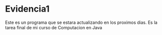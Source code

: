 # Evidencia1
Este es un programa que se estara actualizando en los proximos dias. Es la tarea final de mi curso de Computacion en Java
